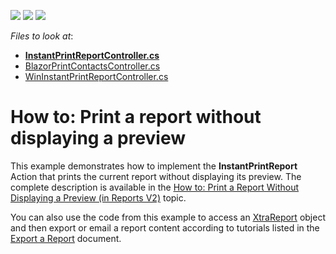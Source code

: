 <!-- default badges list -->
![](https://img.shields.io/endpoint?url=https://codecentral.devexpress.com/api/v1/VersionRange/128592402/22.2.5%2B)
[![](https://img.shields.io/badge/Open_in_DevExpress_Support_Center-FF7200?style=flat-square&logo=DevExpress&logoColor=white)](https://supportcenter.devexpress.com/ticket/details/E5146)
[![](https://img.shields.io/badge/📖_How_to_use_DevExpress_Examples-e9f6fc?style=flat-square)](https://docs.devexpress.com/GeneralInformation/403183)
<!-- default badges end -->
<!-- default file list -->
*Files to look at*:
* **[InstantPrintReportController.cs](./CS/EFCore/InstantReportEF/InstantReportEF.Module/Controllers/InstantPrintReportController.cs)**
* [BlazorPrintContactsController.cs](./CS/EFCore/InstantReportEF/InstantReportEF.Blazor.Server/Controllers/BlazorPrintContactsController.cs) 
* [WinInstantPrintReportController.cs](./CS/EFCore/InstantReportEF/InstantReportEF.Win/Controllers/WinInstantPrintReportController.cs) 

<!-- default file list end -->
# How to: Print a report without displaying a preview

<p>This example demonstrates how to implement the <strong>InstantPrintReport</strong> Action that prints the current report without displaying its preview. The complete description is available in the <a href="https://documentation.devexpress.com/#Xaf/CustomDocument3601"><u>How to: Print a Report Without Displaying a Preview (in Reports V2)</u></a> topic.</p>
<p>You can also use the code from this example to access an <a href="https://documentation.devexpress.com/#XtraReports/clsDevExpressXtraReportsUIXtraReporttopic"><u>XtraReport</u></a> object and then export or email a report content according to tutorials listed in the <a href="https://documentation.devexpress.com/#XtraReports/CustomDocument15796"><u>Export a Report</u></a> document.</p>


<br/>


